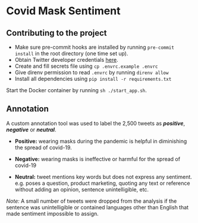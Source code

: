 # Covid Mask Sentiment

## Contributing to the project

* Make sure pre-commit hooks are installed by running `pre-commit install` in the root directory (one time set up).
* Obtain Twitter developer credentials [here](https://developer.twitter.com).
* Create and fill secrets file using `cp .envrc.example .envrc`
* Give direnv permission to read `.envrc` by running `direnv allow`
* Install all dependencies using `pip install -r requirements.txt`

Start the Docker container by running `sh ./start_app.sh`.

## Annotation
A custom annotation tool was used to label the 2,500 tweets as ***positive***, ***negative*** or ***neutral***.
* **Positive:** wearing masks during the pandemic is helpful in diminishing the spread of covid-19.

* **Negative:** wearing masks is ineffective or harmful for the spread of covid-19

* **Neutral:** tweet mentions key words but does not express any sentiment.  
e.g. poses a question, product marketing, quoting any text or reference without adding an opinion, sentence unintelligible, etc.

*Note:* A small number of tweets were dropped from the analysis if the sentence was unintelligible or contained languages other than English that made sentiment impossible to assign.
